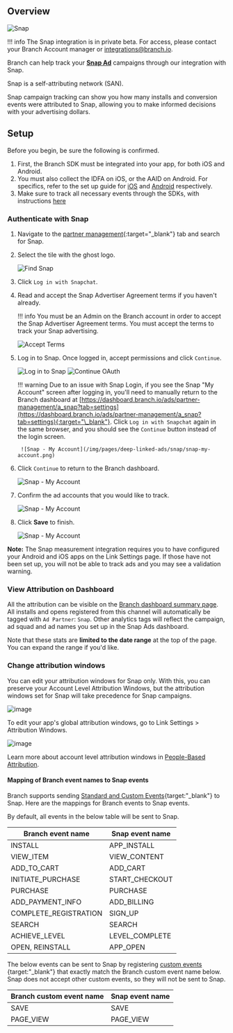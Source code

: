 ## Overview

![Snap](https://cdn.branch.io/branch-assets/ad-partner-manager/104632553691939011/Group_2-1538714318018.png)

!!! info 
    The Snap integration is in private beta. For access, please contact your Branch Account manager or [integrations@branch.io](mailto:integrations@branch.io).

Branch can help track your **[Snap Ad](https://forbusiness.snapchat.com/ad-products)** campaigns through our integration with Snap. 

Snap is a self-attributing network (SAN).

Snap campaign tracking can show you how many installs and conversion events were attributed to Snap, allowing you to make informed decisions with your advertising dollars.

## Setup

Before you begin, be sure the following is confirmed.

1. First, the Branch SDK must be integrated into your app, for both iOS and Android. 
1. You must also collect the IDFA on iOS, or the AAID on Android. For specifics, refer to the set up guide for [iOS](/pages/apps/ios/#install-branch) and [Android](/pages/apps/android/#install-branch) respectively.
1. Make sure to track all necessary events through the SDKs, with instructions [here](#forward-events-to-snap)

### Authenticate with Snap

1. Navigate to the [partner management](https://dashboard.branch.io/ads/partner-management){:target="\_blank"} tab and search for Snap.
1. Select the tile with the ghost logo.

    ![Find Snap](/img/pages/deep-linked-ads/snap/find-snap.png)

1. Click `Log in with Snapchat`.
1. Read and accept the Snap Advertiser Agreement terms if you haven't already.

    !!! info 
        You must be an Admin on the Branch account in order to accept the Snap Advertiser Agreement terms. You must accept the terms to track your Snap advertising.

    ![Accept Terms](/img/pages/deep-linked-ads/snap/sign-terms.png)


1. Log in to Snap. Once logged in, accept permissions and click `Continue`.

    ![Log in to Snap](/img/pages/deep-linked-ads/snap/log-in-to-snap.png)
    ![Continue OAuth](/img/pages/deep-linked-ads/snap/accept-oauth.png)

    !!! warning 
        Due to an issue with Snap Login, if you see the Snap "My Account" screen after logging in, you'll need to manually return to the Branch dashboard at [https://dashboard.branch.io/ads/partner-management/a_snap?tab=settings](https://dashboard.branch.io/ads/partner-management/a_snap?tab=settings){:target="\_blank"}. Click `Log in with Snapchat` again in the same browser, and you should see the `Continue` button instead of the login screen.

        ![Snap - My Account](/img/pages/deep-linked-ads/snap/snap-my-account.png)

1. Click `Continue` to return to the Branch dashboard.

    ![Snap - My Account](/img/pages/deep-linked-ads/snap/oauth-redirect-return.png)

1. Confirm the ad accounts that you would like to track.

    ![Snap - My Account](/img/pages/deep-linked-ads/snap/snap-select-accounts.png)

1. Click **Save** to finish.

    ![Snap - My Account](/img/pages/deep-linked-ads/snap/snap-complete.png)

**Note:** The Snap measurement integration requires you to have configured your Android and iOS apps on the Link Settings page. If those have not been set up, you will not be able to track ads and you may see a validation warning.

### View Attribution on Dashboard

All the attribution can be visible on the [Branch dashboard summary page](https://dashboard.branch.io/). All installs and opens registered from this channel will automatically be tagged with `Ad Partner`: `Snap`. Other analytics tags will reflect the campaign, ad squad and ad names you set up in the Snap Ads dashboard.

Note that these stats are **limited to the date range** at the top of the page. You can expand the range if you'd like.

### Change attribution windows

You can edit your attribution windows for Snap only. With this, you can preserve your Account Level Attribution Windows, but the attribution windows set for Snap will take precedence for Snap campaigns.

   ![image](/img/pages/deep-linked-ads/branch-universal-ads/anaw_clear.png)

To edit your app's global attribution windows, go to Link Settings > Attribution Windows.

   ![image](/img/pages/dashboard/people-based-attribution/attribution-windows.png)

Learn more about account level attribution windows in [People-Based Attribution](/pages/dashboard/people-based-attribution/#attribution-windows).

#### Mapping of Branch event names to Snap events

Branch supports sending [Standard and Custom Events](/pages/apps/v2event/#v2-event){target:"\_blank"} to Snap. Here are the mappings for Branch events to Snap events.

By default, all events in the below table will be sent to Snap.

| Branch event name | Snap event name
| --- | ---
| INSTALL | APP_INSTALL
| VIEW_ITEM | VIEW_CONTENT
| ADD_TO_CART | ADD_CART
| INITIATE_PURCHASE | START_CHECKOUT
| PURCHASE | PURCHASE
| ADD_PAYMENT_INFO | ADD_BILLING
| COMPLETE_REGISTRATION | SIGN_UP
| SEARCH | SEARCH
| ACHIEVE_LEVEL | LEVEL_COMPLETE
| OPEN, REINSTALL | APP_OPEN

The below events can be sent to Snap by registering [custom events ](/pages/apps/v2event/#track-custom-events){target:"\_blank"} that exactly match the Branch custom event name below. Snap does not accept other custom events, so they will not be sent to Snap.

| Branch custom event name | Snap event name
| --- | ---
| SAVE | SAVE
| PAGE_VIEW | PAGE_VIEW

